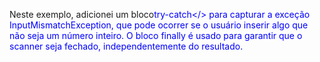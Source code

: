 Neste exemplo, adicionei um bloco<span style="color:blue">try-catch</> para capturar a exceção InputMismatchException, que pode ocorrer se o usuário inserir algo que não seja um número inteiro. O bloco finally é usado para garantir que o scanner seja fechado, independentemente do resultado.
